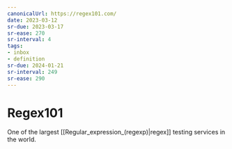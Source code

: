 ```yaml
---
canonicalUrl: https://regex101.com/
date: 2023-03-12
sr-due: 2023-03-17
sr-ease: 270
sr-interval: 4
tags:
- inbox
- definition
sr-due: 2024-01-21
sr-interval: 249
sr-ease: 290
---
```


# Regex101

One of the largest [[Regular_expression_(regexp)|regex]] testing services
in the world.
